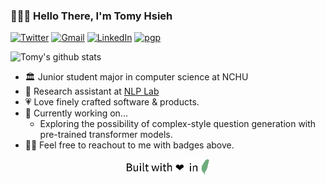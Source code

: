 ### 👨🏻‍💻 Hello There, I'm Tomy Hsieh

[![Twitter](https://img.shields.io/badge/Twitter-tomy0000000-%231DA1F3?logo=twitter)](https://twitter.com/tomy0000000)
[![Gmail](https://img.shields.io/badge/Gmail-tomy0000000%40gmail.com-%23D14836?logo=gmail)](mailto:tomy0000000@gmail.com)
[![LinkedIn](https://img.shields.io/badge/LinkedIn-Tomy%20Hsieh-%230077B5?logo=linkedin)](https://www.linkedin.com/in/tomy0000000)
[![pgp](https://img.shields.io/badge/pgp-9E47A53D54F34479-%2333A0FF?logo=keybase)](https://keybase.io/tomy0000000)

![Tomy's github stats](https://github-readme-stats.vercel.app/api?username=tomy0000000&show_icons=true&hide_title=true&hide_border=true&theme=dracula)

- 🏛 Junior student major in computer science at NCHU
- 🔬 Research assistant at [NLP Lab](http://nlp.cs.nchu.edu.tw)
- 💗 Love finely crafted software & products.
- 🔭 Currently working on...
  - Exploring the possibility of complex-style question generation with pre-trained transformer models.
- 👋🏻 Feel free to reachout to me with badges above.

<p align="center">
<img src="https://github.com/tomy0000000/tomy0000000/blob/main/footer.svg" height="25"/>
</p>
